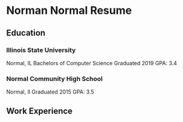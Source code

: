 # Norman Normal Resume

## Education

### Illinois State University
Normal, IL
Bachelors of Computer Science
Graduated 2019
GPA: 3.4


### Normal Community High School
Normal, Il
Graduated 2015
GPA: 3.5

## Work Experience

